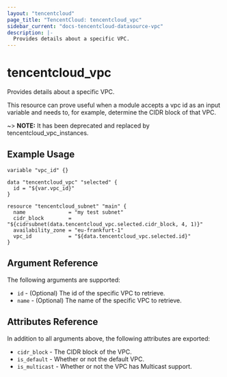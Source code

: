 ```yaml
---
layout: "tencentcloud"
page_title: "TencentCloud: tencentcloud_vpc"
sidebar_current: "docs-tencentcloud-datasource-vpc"
description: |-
  Provides details about a specific VPC.
---
```


# tencentcloud_vpc

Provides details about a specific VPC.

This resource can prove useful when a module accepts a vpc id as an input variable and needs to, for example, determine the CIDR block of that VPC.

~> **NOTE:** It has been deprecated and replaced by tencentcloud_vpc_instances.

## Example Usage

```hcl
variable "vpc_id" {}

data "tencentcloud_vpc" "selected" {
  id = "${var.vpc_id}"
}

resource "tencentcloud_subnet" "main" {
  name              = "my test subnet"
  cidr_block        = "${cidrsubnet(data.tencentcloud_vpc.selected.cidr_block, 4, 1)}"
  availability_zone = "eu-frankfurt-1"
  vpc_id            = "${data.tencentcloud_vpc.selected.id}"
}
```

## Argument Reference

The following arguments are supported:

* `id` - (Optional) The id of the specific VPC to retrieve.
* `name` - (Optional) The name of the specific VPC to retrieve.

## Attributes Reference

In addition to all arguments above, the following attributes are exported:

* `cidr_block` - The CIDR block of the VPC.
* `is_default` - Whether or not the default VPC.
* `is_multicast` - Whether or not the VPC has Multicast support.


